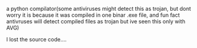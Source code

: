 a python compilator(some antiviruses might detect this as trojan, but dont worry it is because it was compiled in one binar .exe file, and fun fact antivruses will detect compiled files as trojan but ive seen this only with AVG)

<a>I lost the source code....</a>
